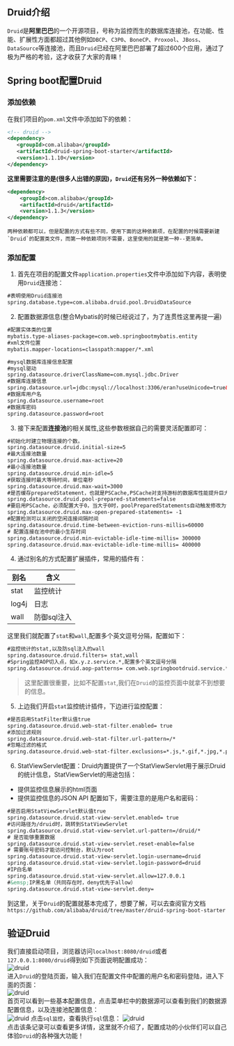 ## Druid介绍
`Druid`是**阿里巴巴**的一个开源项目，号称为监控而生的数据库连接池，在功能、性能、扩展性方面都超过其他例如`DBCP`、`C3P0`、`BoneCP`、`Proxool`、`JBoss`、`DataSource`等连接池，而且`Druid`已经在阿里巴巴部署了超过600个应用，通过了极为严格的考验，这才收获了大家的青睐！
## Spring boot配置Druid
### 添加依赖
在我们项目的`pom.xml`文件中添加如下的依赖：
```xml
<!-- druid -->
<dependency>
   <groupId>com.alibaba</groupId>
   <artifactId>druid-spring-boot-starter</artifactId>
   <version>1.1.10</version>
</dependency>
```
**这里需要注意的是(很多人出错的原因)，`Druid`还有另外一种依赖如下：**
```xml
<dependency>
    <groupId>com.alibaba</groupId>
    <artifactId>druid</artifactId>
    <version>1.1.3</version>
</dependency>
```
```
两种依赖都可以，但是配置的方式有些不同，使用下面的这种依赖项，在配置的时候需要新建`Druid`的配置类文件，而第一种依赖项则不需要，这里使用的就是第一种--更简单。
```
### 添加配置
1. 首先在项目的配置文件`application.properties`文件中添加如下内容，表明使用`Druid`连接池：
```xml
#表明使用Druid连接池
spring.database.type=com.alibaba.druid.pool.DruidDataSource
```
2. 配置数据源信息(整合Mybatis的时候已经说过了，为了连贯性这里再提一遍)
```xml
#配置实体类的位置
mybatis.type-aliases-package=com.web.springbootmybatis.entity
#xml文件位置
mybatis.mapper-locations=classpath:mapper/*.xml

#mysql数据库连接信息配置
#mysql驱动
spring.datasource.driverClassName=com.mysql.jdbc.Driver
#数据库连接信息
spring.datasource.url=jdbc:mysql://localhost:3306/eran?useUnicode=true&characterEncoding=utf-8&serverTimezone=GMT%2B8
#数据库用户名
spring.datasource.username=root
#数据库密码
spring.datasource.password=root
```
3. 接下来配置**连接池**的相关属性,这些参数根据自己的需要灵活配置即可：
```xml
#初始化时建立物理连接的个数。
spring.datasource.druid.initial-size=5
#最大连接池数量
spring.datasource.druid.max-active=20
#最小连接池数量
spring.datasource.druid.min-idle=5
#获取连接时最大等待时间，单位毫秒
spring.datasource.druid.max-wait=3000
#是否缓存preparedStatement，也就是PSCache,PSCache对支持游标的数据库性能提升巨大，比如说oracle,在mysql下建议关闭。
spring.datasource.druid.pool-prepared-statements=false
#要启用PSCache，必须配置大于0，当大于0时，poolPreparedStatements自动触发修改为true。在Druid中，不会存在Oracle下PSCache占用内存过多的问题，可以把这个数值配置大一些，比如说100
spring.datasource.druid.max-open-prepared-statements= -1
#配置检测可以关闭的空闲连接间隔时间
spring.datasource.druid.time-between-eviction-runs-millis=60000
# 配置连接在池中的最小生存时间
spring.datasource.druid.min-evictable-idle-time-millis= 300000
spring.datasource.druid.max-evictable-idle-time-millis= 400000
```
4. 通过别名的方式配置扩展插件，常用的插件有：  

| 别名 | 含义 |
| ---- | ---- |
| stat | 监控统计 |
| log4j	| 日志 |
| wall | 防御sql注入 |  
这里我们就配置了`stat`和`wall`,配置多个英文逗号分隔，配置如下：
```xml
#监控统计的stat,以及防sql注入的wall
spring.datasource.druid.filters= stat,wall
#Spring监控AOP切入点，如x.y.z.service.*,配置多个英文逗号分隔
spring.datasource.druid.aop-patterns= com.web.springbootdruid.service.*
```
> 这里配置很重要，比如不配置`stat`,我们在`Druid`的监控页面中就拿不到想要的信息。
5. 上边我们开启`stat`监控统计插件，下边进行监控配置：
```xml
#是否启用StatFilter默认值true
spring.datasource.druid.web-stat-filter.enabled= true
#添加过滤规则
spring.datasource.druid.web-stat-filter.url-pattern=/*
#忽略过滤的格式
spring.datasource.druid.web-stat-filter.exclusions=*.js,*.gif,*.jpg,*.png,*.css,*.ico,/druid/*
```
6. StatViewServlet配置：Druid内置提供了一个StatViewServlet用于展示Druid的统计信息，StatViewServlet的用途包括：
- 提供监控信息展示的html页面
- 提供监控信息的JSON API
配置如下，需要注意的是用户名和密码：
```xml
#是否启用StatViewServlet默认值true
spring.datasource.druid.stat-view-servlet.enabled= true
#访问路径为/druid时，跳转到StatViewServlet
spring.datasource.druid.stat-view-servlet.url-pattern=/druid/*
# 是否能够重置数据
spring.datasource.druid.stat-view-servlet.reset-enable=false
# 需要账号密码才能访问控制台，默认为root
spring.datasource.druid.stat-view-servlet.login-username=druid
spring.datasource.druid.stat-view-servlet.login-password=druid
#IP白名单
spring.datasource.druid.stat-view-servlet.allow=127.0.0.1
#&emsp;IP黑名单（共同存在时，deny优先于allow）
spring.datasource.druid.stat-view-servlet.deny=
```
到这里，关于`Druid`的配置就基本完成了，想要了解，可以去查阅官方文档`https://github.com/alibaba/druid/tree/master/druid-spring-boot-starter`
## 验证Druid
我们直接启动项目，浏览器访问`localhost:8080/druid`或者`127.0.0.1:8080/druid`得到如下页面说明配置成功：  
![druid](https://user-gold-cdn.xitu.io/2019/1/17/1685c05b273b155b?imageView2/0/w/1280/h/960/format/webp/ignore-error/1)  
进入`Druid`的登陆页面，输入我们在配置文件中配置的用户名和密码登陆，进入下面的页面：  
![druid](https://user-gold-cdn.xitu.io/2019/1/17/1685c05b28192b11?imageView2/0/w/1280/h/960/format/webp/ignore-error/1)  
首页可以看到一些基本配置信息，点击菜单栏中的数据源可以查看到我们的数据源配置信息，以及连接池配置信息：  
![druid](https://user-gold-cdn.xitu.io/2019/1/17/1685c05b282f1293?imageView2/0/w/1280/h/960/format/webp/ignore-error/1)
点击`sql监控`，查看执行`sql`信息：
![druid](https://user-gold-cdn.xitu.io/2019/1/17/1685c05b2842b131?imageView2/0/w/1280/h/960/format/webp/ignore-error/1)  
点击该条记录可以查看更多详情，这里就不介绍了，配置成功的小伙伴们可以自己体验`Druid`的各种强大功能！
